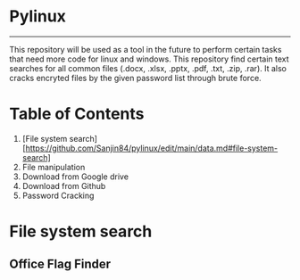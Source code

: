 # Pylinux
---

This repository will be used as a tool in the future to perform certain tasks that need more code for linux and windows. This repository find certain text searches for all common files (.docx, .xlsx, .pptx, .pdf, .txt, .zip, .rar). It also cracks encryted files by the given password list through brute force. 

# Table of Contents
1. [File system search][https://github.com/Sanjin84/pylinux/edit/main/data.md#file-system-search]
2. File manipulation
3. Download from Google drive
4. Download from Github
5. Password Cracking


# File system search
## Office Flag Finder

